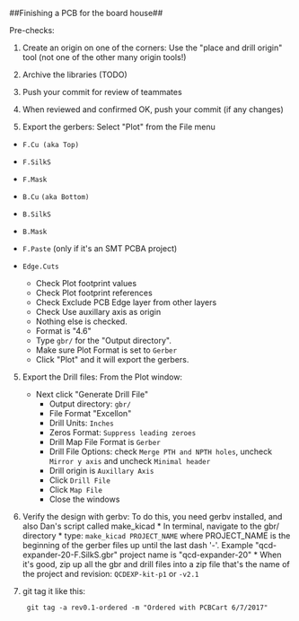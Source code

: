 ##Finishing a PCB for the board house##

Pre-checks:
1. Create an origin on one of the corners: Use the "place and drill origin" tool (not one of the other many origin tools!)
 
1. Archive the libraries (TODO)
2. Push your commit for review of teammates
3. When reviewed and confirmed OK, push your commit (if any changes)

4. Export the gerbers: Select "Plot" from the File menu

  - `F.Cu (aka Top)`
  - `F.SilkS`
  - `F.Mask`
  - `B.Cu` `(aka Bottom)`
  - `B.SilkS`
  - `B.Mask`
  - `F.Paste` (only if it's an SMT PCBA project)
  - `Edge.Cuts`
  
    * Check Plot footprint values
    * Check Plot footprint references
    * Check Exclude PCB Edge layer from other layers
    * Check Use auxillary axis as origin
    * Nothing else is checked.
    * Format is "4.6"
    * Type `gbr/` for the "Output directory".
    * Make sure Plot Format is set to `Gerber`
    * Click "Plot" and it will export the gerbers.
    
5. Export the Drill files: From the Plot window:
    * Next click "Generate Drill File"
 		* Output directory: `gbr/`
 		* File Format "Excellon"
    	* Drill Units: `Inches`
   		* Zeros Format: `Suppress leading zeroes` 
    	* Drill Map File Format is `Gerber`
   		* Drill File Options: check `Merge PTH and NPTH holes`, uncheck `Mirror y axis` and uncheck `Minimal header`
    	* Drill origin is `Auxillary Axis`
    	* Click `Drill File`
		* Click `Map File`
		* Close the windows

5. Verify the design with gerbv:
	To do this, you need gerbv installed, and also Dan's script called make_kicad
	   * In terminal, navigate to the gbr/ directory
	   * type: `make_kicad PROJECT_NAME` where PROJECT_NAME is the beginning of the gerber files up until the last dash '-'. Example "qcd-expander-20-F.SilkS.gbr" project name is "qcd-expander-20"
	   * When it's good, zip up all the gbr and drill files into a zip file that's the name of the project and revision:
	   `QCDEXP-kit-p1` or `-v2.1`

5. git tag it like this:

		git tag -a rev0.1-ordered -m "Ordered with PCBCart 6/7/2017"